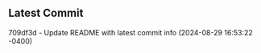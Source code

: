 
## Latest Commit
709df3d - Update README with latest commit info (2024-08-29 16:53:22 -0400) <Yunxi-Zhou>
